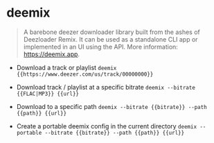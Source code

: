 # deemix
> A barebone deezer downloader library built from the ashes of Deezloader Remix.
> It can be used as a standalone CLI app or implemented in an UI using the API.
> More information: <https://deemix.app>.

- Download a track or playlist
`deemix {{https://www.deezer.com/us/track/00000000}}`

- Download track / playlist at a specific bitrate
`deemix --bitrate {{FLAC|MP3}} {{url}}`

- Download to a specific path
`deemix --bitrate {{bitrate}} --path {{path}} {{url}}`

- Create a portable deemix config in the current directory
`deemix --portable --bitrate {{bitrate}} --path {{path}} {{url}}`
